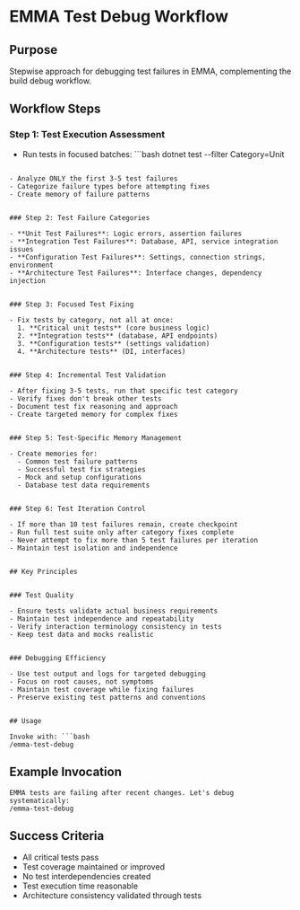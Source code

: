 # EMMA Test Debug Workflow


## Purpose

Stepwise approach for debugging test failures in EMMA, complementing the build debug workflow.


## Workflow Steps


### Step 1: Test Execution Assessment

- Run tests in focused batches: ```bash
dotnet test --filter Category=Unit
```

- Analyze ONLY the first 3-5 test failures
- Categorize failure types before attempting fixes
- Create memory of failure patterns


### Step 2: Test Failure Categories

- **Unit Test Failures**: Logic errors, assertion failures
- **Integration Test Failures**: Database, API, service integration issues
- **Configuration Test Failures**: Settings, connection strings, environment
- **Architecture Test Failures**: Interface changes, dependency injection


### Step 3: Focused Test Fixing

- Fix tests by category, not all at once:
  1. **Critical unit tests** (core business logic)
  2. **Integration tests** (database, API endpoints)
  3. **Configuration tests** (settings validation)
  4. **Architecture tests** (DI, interfaces)


### Step 4: Incremental Test Validation

- After fixing 3-5 tests, run that specific test category
- Verify fixes don't break other tests
- Document test fix reasoning and approach
- Create targeted memory for complex fixes


### Step 5: Test-Specific Memory Management

- Create memories for:
  - Common test failure patterns
  - Successful test fix strategies
  - Mock and setup configurations
  - Database test data requirements


### Step 6: Test Iteration Control

- If more than 10 test failures remain, create checkpoint
- Run full test suite only after category fixes complete
- Never attempt to fix more than 5 test failures per iteration
- Maintain test isolation and independence


## Key Principles


### Test Quality

- Ensure tests validate actual business requirements
- Maintain test independence and repeatability
- Verify interaction terminology consistency in tests
- Keep test data and mocks realistic


### Debugging Efficiency

- Use test output and logs for targeted debugging
- Focus on root causes, not symptoms
- Maintain test coverage while fixing failures
- Preserve existing test patterns and conventions


## Usage

Invoke with: ```bash
/emma-test-debug
```


## Example Invocation

```
EMMA tests are failing after recent changes. Let's debug systematically:
/emma-test-debug
```


## Success Criteria

- All critical tests pass
- Test coverage maintained or improved
- No test interdependencies created
- Test execution time reasonable
- Architecture consistency validated through tests
